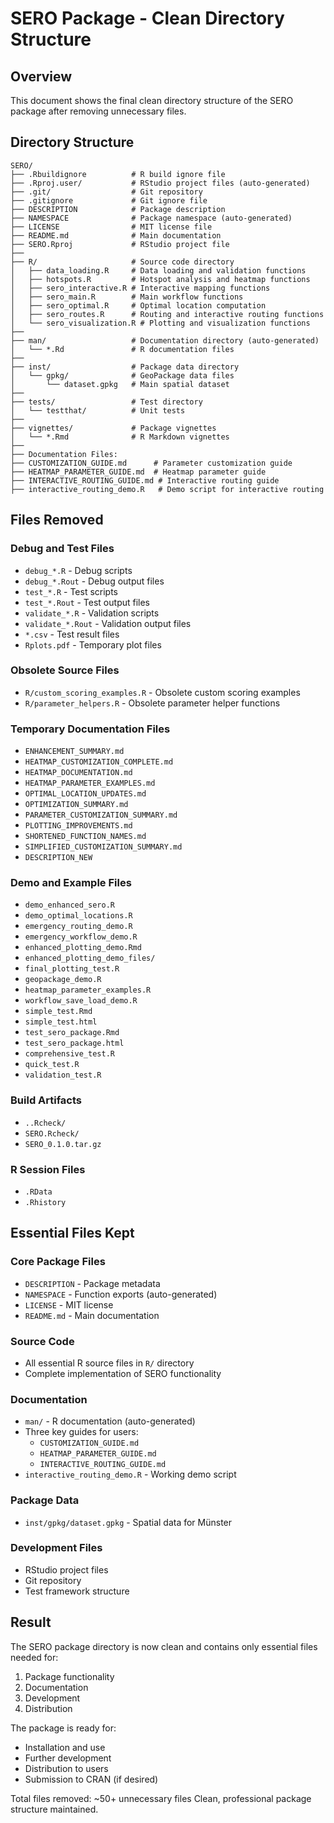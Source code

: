 # SERO Package - Clean Directory Structure

## Overview
This document shows the final clean directory structure of the SERO package after removing unnecessary files.

## Directory Structure

```
SERO/
├── .Rbuildignore          # R build ignore file
├── .Rproj.user/           # RStudio project files (auto-generated)
├── .git/                  # Git repository 
├── .gitignore             # Git ignore file
├── DESCRIPTION            # Package description
├── NAMESPACE              # Package namespace (auto-generated)
├── LICENSE                # MIT license file
├── README.md              # Main documentation
├── SERO.Rproj             # RStudio project file
├── 
├── R/                     # Source code directory
│   ├── data_loading.R     # Data loading and validation functions
│   ├── hotspots.R         # Hotspot analysis and heatmap functions
│   ├── sero_interactive.R # Interactive mapping functions
│   ├── sero_main.R        # Main workflow functions
│   ├── sero_optimal.R     # Optimal location computation
│   ├── sero_routes.R      # Routing and interactive routing functions
│   └── sero_visualization.R # Plotting and visualization functions
├── 
├── man/                   # Documentation directory (auto-generated)
│   └── *.Rd               # R documentation files
├── 
├── inst/                  # Package data directory
│   └── gpkg/              # GeoPackage data files
│       └── dataset.gpkg   # Main spatial dataset
├── 
├── tests/                 # Test directory
│   └── testthat/          # Unit tests
├── 
├── vignettes/             # Package vignettes
│   └── *.Rmd              # R Markdown vignettes
├── 
├── Documentation Files:
├── CUSTOMIZATION_GUIDE.md      # Parameter customization guide
├── HEATMAP_PARAMETER_GUIDE.md  # Heatmap parameter guide
├── INTERACTIVE_ROUTING_GUIDE.md # Interactive routing guide
├── interactive_routing_demo.R   # Demo script for interactive routing
```

## Files Removed

### Debug and Test Files
- `debug_*.R` - Debug scripts
- `debug_*.Rout` - Debug output files
- `test_*.R` - Test scripts
- `test_*.Rout` - Test output files
- `validate_*.R` - Validation scripts
- `validate_*.Rout` - Validation output files
- `*.csv` - Test result files
- `Rplots.pdf` - Temporary plot files

### Obsolete Source Files
- `R/custom_scoring_examples.R` - Obsolete custom scoring examples
- `R/parameter_helpers.R` - Obsolete parameter helper functions

### Temporary Documentation Files
- `ENHANCEMENT_SUMMARY.md`
- `HEATMAP_CUSTOMIZATION_COMPLETE.md`
- `HEATMAP_DOCUMENTATION.md`
- `HEATMAP_PARAMETER_EXAMPLES.md`
- `OPTIMAL_LOCATION_UPDATES.md`
- `OPTIMIZATION_SUMMARY.md`
- `PARAMETER_CUSTOMIZATION_SUMMARY.md`
- `PLOTTING_IMPROVEMENTS.md`
- `SHORTENED_FUNCTION_NAMES.md`
- `SIMPLIFIED_CUSTOMIZATION_SUMMARY.md`
- `DESCRIPTION_NEW`

### Demo and Example Files
- `demo_enhanced_sero.R`
- `demo_optimal_locations.R`
- `emergency_routing_demo.R`
- `emergency_workflow_demo.R`
- `enhanced_plotting_demo.Rmd`
- `enhanced_plotting_demo_files/`
- `final_plotting_test.R`
- `geopackage_demo.R`
- `heatmap_parameter_examples.R`
- `workflow_save_load_demo.R`
- `simple_test.Rmd`
- `simple_test.html`
- `test_sero_package.Rmd`
- `test_sero_package.html`
- `comprehensive_test.R`
- `quick_test.R`
- `validation_test.R`

### Build Artifacts
- `..Rcheck/`
- `SERO.Rcheck/`
- `SERO_0.1.0.tar.gz`

### R Session Files
- `.RData`
- `.Rhistory`

## Essential Files Kept

### Core Package Files
- `DESCRIPTION` - Package metadata
- `NAMESPACE` - Function exports (auto-generated)
- `LICENSE` - MIT license
- `README.md` - Main documentation

### Source Code
- All essential R source files in `R/` directory
- Complete implementation of SERO functionality

### Documentation
- `man/` - R documentation (auto-generated)
- Three key guides for users:
  - `CUSTOMIZATION_GUIDE.md`
  - `HEATMAP_PARAMETER_GUIDE.md` 
  - `INTERACTIVE_ROUTING_GUIDE.md`
- `interactive_routing_demo.R` - Working demo script

### Package Data
- `inst/gpkg/dataset.gpkg` - Spatial data for Münster

### Development Files
- RStudio project files
- Git repository
- Test framework structure

## Result

The SERO package directory is now clean and contains only essential files needed for:
1. Package functionality
2. Documentation
3. Development
4. Distribution

The package is ready for:
- Installation and use
- Further development
- Distribution to users
- Submission to CRAN (if desired)

Total files removed: ~50+ unnecessary files
Clean, professional package structure maintained.
